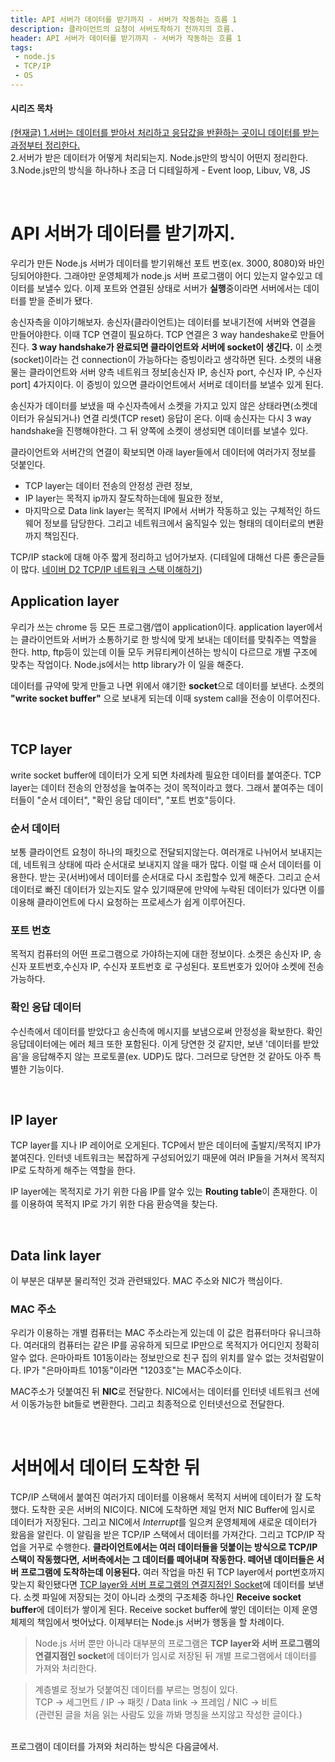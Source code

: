 ```yaml
---
title: API 서버가 데이터를 받기까지 - 서버가 작동하는 흐름 1
description: 클라이언트의 요청이 서버도착하기 전까지의 흐름.
header: API 서버가 데이터를 받기까지 - 서버가 작동하는 흐름 1
tags:
 - node.js
 - TCP/IP
 - OS
---
```


#### 시리즈 목차
<U>[(현재글) 1.서버는 데이터를 받아서 처리하고 응답값을 반환하는 곳이니 데이터를 받는 과정부터 정리한다.](https://moonqqqq.github.io/before-arriving-server-server-series-1)</U> <br>
2.서버가 받은 데이터가 어떻게 처리되는지. Node.js만의 방식이 어떤지 정리한다. <br>
3.Node.js만의 방식을 하나하나 조금 더 디테일하게 - Event loop, Libuv, V8, JS

<br> 

# API 서버가 데이터를 받기까지.
우리가 만든 Node.js 서버가 데이터를 받기위해선 포트 번호(ex. 3000, 8080)와 바인딩되어야한다. 그래야만 운영체제가 node.js 서버 프로그램이 어디 있는지 알수있고 데이터를 보낼수 있다.
이제 포트와 연결된 상태로 서버가 **실행**중이라면 서버에서는 데이터를 받을 준비가 됐다.

송신자측을 이야기해보자.
송신자(클라이언트)는 데이터를 보내기전에 서버와 연결을 만들어야한다. 이때 TCP 연결이 필요하다. TCP 연결은 3 way handeshake로 만들어진다. **3 way handshake가 완료되면 클라이언트와 서버에 socket이 생긴다.** 이 소켓(socket)이라는 건 connection이 가능하다는 증빙이라고 생각하면 된다. 소켓의 내용물는 클라이언트와 서버 양측 네트워크 정보[송신자 IP, 송신자 port, 수신자 IP, 수신자 port] 4가지이다. 이 증빙이 있으면 클라이언트에서 서버로 데이터를 보낼수 있게 된다.

송신자가 데이터를 보냈을 때 수신자측에서 소켓을 가지고 있지 않은 상태라면(소켓데이터가 유실되거나) 연결 리셋(TCP reset) 응답이 온다. 이때 송신자는 다시 3 way handshake을 진행해야한다. 그 뒤 양쪽에 소켓이 생성되면 데이터를 보낼수 있다.

클라이언트와 서버간의 연결이 확보되면 아래 layer들에서 데이터에 여러가지 정보를 덧붙인다. <br>
- TCP layer는 데이터 전송의 안정성 관련 정보,<br>
- IP layer는 목적지 ip까지 잘도착하는데에 필요한 정보,<br>
- 마지막으로 Data link layer는 목적지 IP에서 서버가 작동하고 있는 구체적인 하드웨어 정보를 담당한다. 그리고 네트워크에서 움직일수 있는 형태의 데이터로의 변환까지 책임진다.

TCP/IP stack에 대해 아주 짧게 정리하고 넘어가보자. (디테일에 대해선 다른 좋은글들이 많다. [네이버 D2 TCP/IP 네트워크 스택 이해하기](https://d2.naver.com/helloworld/47667))

## Application layer
우리가 쓰는 chrome 등 모든 프로그램/앱이 application이다. application layer에서는 클라이언트와 서버가 소통하기로 한 방식에 맞게 보내는 데이터를 맞춰주는 역할을 한다. http, ftp등이 있는데 이들 모두 커뮤티케이션하는 방식이 다르므로 개별 구조에 맞추는 작업이다. Node.js에서는 http library가 이 일을 해준다.

데이터를 규약에 맞게 만들고 나면 위에서 얘기한 **socket**으로 데이터를 보낸다. 소켓의 **"write socket buffer"** 으로 보내게 되는데 이때 system call을 전송이 이루어진다.

<br>

## TCP layer
write socket buffer에 데이터가 오게 되면 차례차례 필요한 데이터를 붙여준다. TCP layer는 데이터 전송의 안정성을 높여주는 것이 목적이라고 했다. 그래서 붙여주는 데이터들이 "순서 데이터", "확인 응답 데이터", "포트 번호"등이다. 

### 순서 데이터
보통 클라이언트 요청이 하나의 패킷으로 전달되지않는다. 여러개로 나뉘어서 보내지는데, 네트워크 상태에 따라 순서대로 보내지지 않을 때가 많다. 이럴 때 순서 데이터를 이용한다. 받는 곳(서버)에서 데이터를 순서대로 다시 조립할수 있게 해준다. 그리고 순서 데이터로 빠진 데이터가 있는지도 알수 있기때문에 만약에 누락된 데이터가 있다면 이를 이용해 클라이언트에 다시 요청하는 프로세스가 쉽게 이루어진다.

### 포트 번호
목적지 컴퓨터의 어떤 프로그램으로 가야하는지에 대한 정보이다. 소켓은 송신자 IP, 송신자 포트번호,수신자 IP, 수신자 포트번호 로 구성된다. 포트번호가 있어야 소켓에 전송가능하다.

### 확인 응답 데이터
수신측에서 데이터를 받았다고 송신측에 메시지를 보냄으로써 안정성을 확보한다. 확인 응답데이터에는 에러 체크 또한 포함된다. 이게 당연한 것 같지만, 보낸 '데이터를 받았음'을 응답해주지 않는 프로토콜(ex. UDP)도 많다. 그러므로 당연한 것 같아도 아주 특별한 기능이다.

<br>

## IP layer
TCP layer를 지나 IP 레이어로 오게된다. TCP에서 받은 데이터에 출발지/목적지 IP가 붙여진다. 인터넷 네트워크는 복잡하게 구성되어있기 때문에 여러 IP들을 거쳐서 목적지 IP로 도착하게 해주는 역할을 한다.

IP layer에는 목적지로 가기 위한 다음 IP를 알수 있는 **Routing table**이 존재한다. 이를 이용하여 목적지 IP로 가기 위한 다음 환승역을 찾는다.

<br>

## Data link layer
이 부분은 대부분 물리적인 것과 관련돼있다. MAC 주소와 NIC가 핵심이다.

### MAC 주소
우리가 이용하는 개별 컴퓨터는 MAC 주소라는게 있는데 이 값은 컴퓨터마다 유니크하다. 여러대의 컴퓨터는 같은 IP를 공유하게 되므로 IP만으로 목적지가 어디인지 정확히 알수 없다. 은마아파트 101동이라는 정보만으로 친구 집의 위치를 알수 없는 것처럼말이다. IP가 "은마아파트 101동"이라면 "1203호"는 MAC주소이다.

MAC주소가 덧붙여진 뒤 **NIC**로 전달한다. NIC에서는 데이터를 인터넷 네트워크 선에서 이동가능한 bit들로 변환한다. 그리고 최종적으로 인터넷선으로 전달한다.

<br>

# 서버에서 데이터 도착한 뒤
TCP/IP 스택에서 붙여진 여러가지 데이터를 이용해서 목적지 서버에 데이터가 잘 도착했다. 도착한 곳은 서버의 NIC이다. NIC에 도착하면 제일 먼저 NIC Buffer에 임시로 데이터가 저장된다. 그리고 NIC에서 *Interrupt*를 일으켜 운영체제에 새로운 데이터가 왔음을 알린다. 이 알림을 받은 TCP/IP 스택에서 데이터를 가져간다. 그리고 TCP/IP 작업을 거꾸로 수행한다. **클라이언트에서는 여러 데이터들을 덧붙이는 방식으로 TCP/IP 스택이 작동했다면, 서버측에서는 그 데이터를 떼어내며 작동한다. 떼어낸 데이터들은 서버 프로그램에 도착하는데 이용된다.** 여러 작업을 마친 뒤 TCP layer에서 port번호까지 맞는지 확인됐다면 <U>TCP layer와 서버 프로그램의 연결지점인 Socket</U>에 데이터를 보낸다. 소켓 파일에 저장되는 것이 아니라 소켓의 구조체중 하나인 **Receive socket buffer**에 데이터가 쌓이게 된다.
Receive socket buffer에 쌓인 데이터는 이제 운영체제의 책임에서 벗어났다. 이제부터는 Node.js 서버가 행동을 할 차례이다. <br>

> Node.js 서버 뿐만 아니라 대부분의 프로그램은 **TCP layer와 서버 프로그램의 연결지점인 socket**에 데이터가 임시로 저장된 뒤 개별 프로그램에서 데이터를 가져와 처리한다.

> 계층별로 정보가 덧붙여진 데이터를 부르는 명칭이 있다. <br>TCP -> 세그먼트 / IP -> 패킷 / Data link -> 프레임 / NIC -> 비트<br>
(관련된 글을 처음 읽는 사람도 있을 까봐 명칭을 쓰지않고 작성한 글이다.)

<br>
프로그램이 데이터를 가져와 처리하는 방식은 다음글에서.